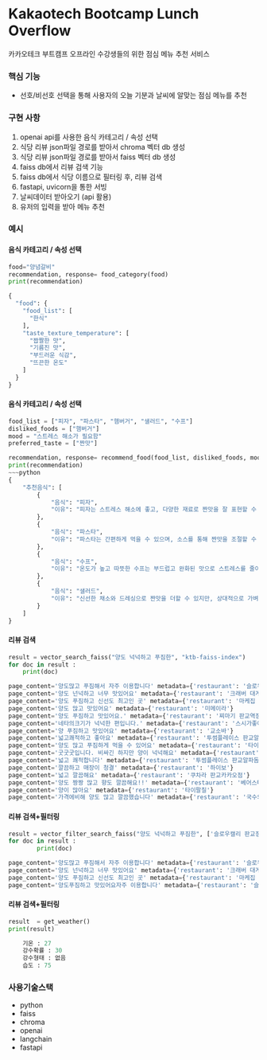# Kakaotech Bootcamp Lunch Overflow

카카오테크 부트캠프 오프라인 수강생들의 위한 점심 메뉴 추천 서비스


### 핵심 기능

- 선호/비선호 선택을 통해 사용자의 오늘 기분과 날씨에 알맞는 점심 메뉴를 추천


### 구현 사항
1. openai api를 사용한 음식 카테고리 / 속성 선택  
2. 식당 리뷰 json파일 경로를 받아서 chroma 벡터 db 생성  
3. 식당 리뷰 json파일 경로를 받아서 faiss 벡터 db 생성  
4. faiss db에서 리뷰 검색 기능  
5. faiss db에서 식당 이름으로 필터링 후, 리뷰 검색  
6. fastapi, uvicorn을 통한 서빙
7. 날씨데이터 받아오기 (api 활용)
8. 유저의 입력을 받아 메뉴 추천


### 예시

#### 음식 카테고리 / 속성 선택
~~~python
food="양념갈비"
recommendation, response= food_category(food)
print(recommendation)
~~~
~~~python
{
  "food": {
    "food_list": [
      "한식"
    ],
    "taste_texture_temperature": [
      "짭짤한 맛",
      "기름진 맛",
      "부드러운 식감",
      "뜨끈한 온도"
    ]
  }
}
~~~

#### 음식 카테고리 / 속성 선택
~~~python
food_list = ["피자", "파스타", "햄버거", "샐러드", "수프"]
disliked_foods = ["햄버거"]
mood = "스트레스 해소가 필요함"
preferred_taste = ["짠맛"]

recommendation, response= recommend_food(food_list, disliked_foods, mood, preferred_taste)
print(recommendation)
~~~python
{
    "추천음식": [
        {
            "음식": "피자",
            "이유": "피자는 스트레스 해소에 좋고, 다양한 재료로 짠맛을 잘 표현할 수 있어 기분 전환에 효과적입니다."
        },
        {
            "음식": "파스타",
            "이유": "파스타는 간편하게 먹을 수 있으며, 소스를 통해 짠맛을 조절할 수 있어 좋습니다."
        },
        {
            "음식": "수프",
            "이유": "온도가 높고 따뜻한 수프는 부드럽고 완화된 맛으로 스트레스를 줄이는 데에 도움이 될 수 있습니다."
        },
        {
            "음식": "샐러드",
            "이유": "신선한 채소와 드레싱으로 짠맛을 더할 수 있지만, 상대적으로 가벼운 음식을 원할 때 좋습니다."
        }
    ]
}
~~~

#### 리뷰 검색
~~~python
result = vector_search_faiss("양도 넉넉하고 푸짐한", "ktb-faiss-index")
for doc in result :
    print(doc)
~~~
~~~python
page_content='양도많고 푸짐해서 자주 이용합니다' metadata={'restaurant': '슬로우캘리 판교점'}
page_content='양도 넌넉하고 너무 맛있어요' metadata={'restaurant': '크래버 대게나라 판교점'}
page_content='양도 푸짐하고 신선도 최고인 곳' metadata={'restaurant': '마케집 판교점'}
page_content='양도 많고 맛있어요' metadata={'restaurant': '미메이라'}
page_content='양도 푸짐하고 맛있어요.' metadata={'restaurant': '찌마기 판교역점'}
page_content='네타의크기가 넉넉한 편입니다.' metadata={'restaurant': '스시가좋아서'}
page_content='양 푸짐하고 맛있어요' metadata={'restaurant': '교소바'}
page_content='넓고쾌적하고 좋아요' metadata={'restaurant': '투썸플레이스 판교알파돔점'}
page_content='양도 많고 푸짐하게 먹을 수 있어요' metadata={'restaurant': '타이팔칠'}
page_content='굿굿굿입니다. 비싸긴 하지만 양이 넉넉해요' metadata={'restaurant': '평가옥 판교점'}
page_content='넓고 쾌적합니다' metadata={'restaurant': '투썸플레이스 판교알파돔점'}
page_content='깔끔하고 매장이 청결' metadata={'restaurant': '하이보'}
page_content='넓고 깔끔해요' metadata={'restaurant': '쿠차라 판교카카오점'}
page_content='양도 짱짱 많고 향도 깔끔해요!!' metadata={'restaurant': '베어스타코 판교점'}
page_content='양이 많아요' metadata={'restaurant': '타이팔칠'}
page_content='가격에비해 양도 많고 깔끔했습니다' metadata={'restaurant': '국수의진수'}
~~~

#### 리뷰 검색+필터링
~~~python
result = vector_filter_search_faiss("양도 넉넉하고 푸짐한", ['슬로우캘리 판교점', '크래버 대게나라 판교점','마케집 판교점'], "ktb-faiss-index")
for doc in result :
        print(doc)
~~~
~~~python
page_content='양도많고 푸짐해서 자주 이용합니다' metadata={'restaurant': '슬로우캘리 판교점'}
page_content='양도 넌넉하고 너무 맛있어요' metadata={'restaurant': '크래버 대게나라 판교점'}
page_content='양도 푸짐하고 신선도 최고인 곳' metadata={'restaurant': '마케집 판교점'}
page_content='양도푸짐하고 맛있어요자주 이용합니다' metadata={'restaurant': '슬로우캘리 판교점'}
~~~

#### 리뷰 검색+필터링
~~~python
result  = get_weather()
print(result)
~~~
~~~python
    기온 : 27
    강수확률 : 30
    강수형태 : 없음
    습도 : 75
~~~


### 사용기술스택

- python
- faiss
- chroma
- openai
- langchain
- fastapi



